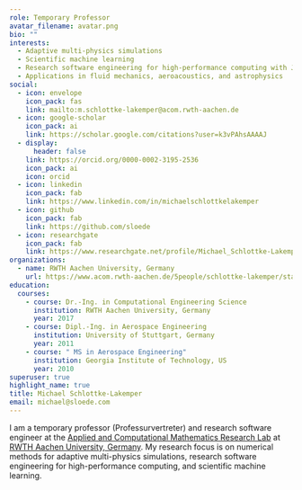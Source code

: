 ```yaml
---
role: Temporary Professor
avatar_filename: avatar.png
bio: ""
interests:
  - Adaptive multi-physics simulations
  - Scientific machine learning
  - Research software engineering for high-performance computing with Julia
  - Applications in fluid mechanics, aeroacoustics, and astrophysics
social:
  - icon: envelope
    icon_pack: fas
    link: mailto:m.schlottke-lakemper@acom.rwth-aachen.de
  - icon: google-scholar
    icon_pack: ai
    link: https://scholar.google.com/citations?user=k3vPAhsAAAAJ
  - display:
      header: false
    link: https://orcid.org/0000-0002-3195-2536
    icon_pack: ai
    icon: orcid
  - icon: linkedin
    icon_pack: fab
    link: https://www.linkedin.com/in/michaelschlottkelakemper
  - icon: github
    icon_pack: fab
    link: https://github.com/sloede
  - icon: researchgate
    icon_pack: fab
    link: https://www.researchgate.net/profile/Michael_Schlottke-Lakemper
organizations:
  - name: RWTH Aachen University, Germany
    url: https://www.acom.rwth-aachen.de/5people/schlottke-lakemper/start
education:
  courses:
    - course: Dr.-Ing. in Computational Engineering Science
      institution: RWTH Aachen University, Germany
      year: 2017
    - course: Dipl.-Ing. in Aerospace Engineering
      institution: University of Stuttgart, Germany
      year: 2011
    - course: " MS in Aerospace Engineering"
      institution: Georgia Institute of Technology, US
      year: 2010
superuser: true
highlight_name: true
title: Michael Schlottke-Lakemper
email: michael@sloede.com
---
```

I am a temporary professor (Professurvertreter) and research software engineer at the
[Applied and Computational Mathematics Research Lab](https://www.acom.rwth-aachen.de)
at
[RWTH Aachen University, Germany](https://www.rwth-aachen.de).
My research focus is on numerical methods for adaptive multi-physics
simulations, research software engineering for high-performance computing, and
scientific machine learning.
